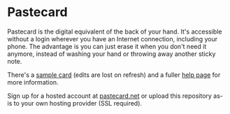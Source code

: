 # Pastecard

Pastecard is the digital equivalent of the back of your hand. It's accessible without a login wherever you have an Internet connection, including your phone. The advantage is you can just erase it when you don't need it anymore, instead of washing your hand or throwing away another sticky note.

There's a [sample card](http://pastecard.net/demo/) (edits are lost on refresh) and a fuller [help page](http://pastecard.net/help/) for more information.

Sign up for a hosted account at [pastecard.net](http://pastecard.net) or upload this repository as-is to your own hosting provider (SSL required).